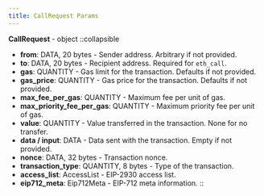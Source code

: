 ```yaml
---
title: CallRequest Params
---
```


**CallRequest** - object
::collapsible

- **from**: DATA, 20 bytes - Sender address. Arbitrary if not provided.
- **to**: DATA, 20 bytes - Recipient address. Required for `eth_call`.
- **gas**: QUANTITY - Gas limit for the transaction. Defaults if not provided.
- **gas_price**: QUANTITY - Gas price for the transaction. Defaults if not provided.
- **max_fee_per_gas**: QUANTITY - Maximum fee per unit of gas.
- **max_priority_fee_per_gas**: QUANTITY - Maximum priority fee per unit of gas.
- **value**: QUANTITY - Value transferred in the transaction. None for no transfer.
- **data / input**: DATA - Data sent with the transaction. Empty if not provided.
- **nonce**: DATA, 32 bytes - Transaction nonce.
- **transaction_type**: QUANTITY, 8 bytes - Type of the transaction.
- **access_list**: AccessList - EIP-2930 access list.
- **eip712_meta**: Eip712Meta - EIP-712 meta information.
::
